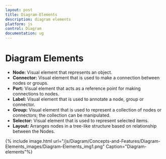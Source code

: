 ```yaml
---
layout: post
title: Diagram-Elements
description: diagram elements
platform: js
control: Diagram
documentation: ug
---
```


# Diagram Elements

* **Node:** Visual element that represents an object.
* **Connector:** Visual element that is used to make a connection between nodes or groups.
* **Port:** Visual element that acts as a reference point for making connections to nodes.
* **Label:** Visual element that is used to annotate a node, group or connector.
* **Group:** Visual element that is used to represent a collection of nodes or connectors; the collection can be manipulated.
* **Selector:** Visual element that is used to represent selected items.
* **Layout:** Arranges nodes in a tree-like structure based on relationship between the Nodes.

{% include image.html url="/js/Diagram/Concepts-and-Features/Diagram-Elements_images/Diagram-Elements_img1.png" Caption="Diagram-elements"%}